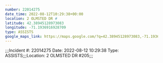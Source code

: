 ```yaml
---
number: 22014275
date_time: 2022-08-12T10:29:38+00:00
location: 2 OLMSTED DR #
latitude: 42.38945128973083
longitude: -71.1936916928709
type: ASSISTS
google_maps_link: https://maps.google.com/?q=42.38945128973083,-71.1936916928709
---
```


;;;Incident #: 22014275  Date: 2022-08-12 10:29:38   Type: ASSISTS;;;Location: 2 OLMSTED DR #205;;;
